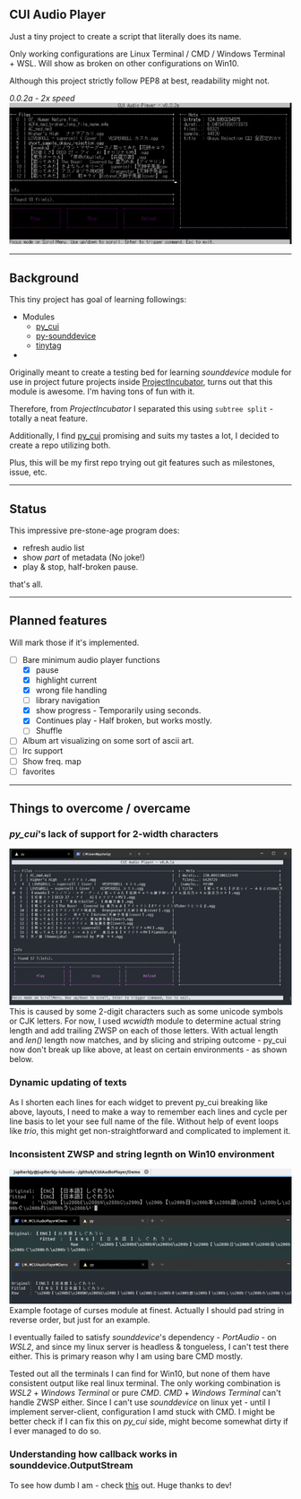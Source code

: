 ## CUI Audio Player

Just a tiny project to create a script that literally does its name.

Only working configurations are Linux Terminal / CMD / Windows Terminal + WSL.
Will show as broken on other configurations on Win10.

Although this project strictly follow PEP8 at best, readability might not.

*0.0.2a - 2x speed*  
![](Demo/Images/Demo.webp)

---
## Background

This tiny project has goal of learning followings:
 - Modules
   - [py_cui](https://github.com/jwlodek/py_cui)
   - [py-sounddevice](https://github.com/spatialaudio/python-sounddevice)
   - [tinytag](https://github.com/devsnd/tinytag)
 - 

Originally meant to create a testing bed for learning *sounddevice* module for use in project
 future projects inside [ProjectIncubator](github.com/jupiterbjy/ProjectIncubator), turns out that this module is
awesome. I'm having tons of fun with it.

Therefore, from *ProjectIncubator* I separated this using ```subtree split``` - totally a neat feature.

Additionally, I find [py_cui](https://github.com/jwlodek/py_cui) promising and suits my tastes a lot,
I decided to create a repo utilizing both.

Plus, this will be my first repo trying out git features such as milestones, issue, etc.

---
## Status

This impressive pre-stone-age program does:
- refresh audio list
- show *part* of metadata (No joke!)
- play & stop, half-broken pause.

that's all.

---
## Planned features
Will mark those if it's implemented.
- [ ] Bare minimum audio player functions
    - [x] pause
    - [x] highlight current
    - [x] wrong file handling
    - [ ] library navigation
    - [x] show progress - Temporarily using seconds.
    - [x] Continues play - Half broken, but works mostly.
    - [ ] Shuffle
- [ ] Album art visualizing on some sort of ascii art.
- [ ] lrc support
- [ ] Show freq. map
- [ ] favorites

---
## Things to overcome / overcame

### *py_cui*'s lack of support for 2-width characters
  ![](Demo/Images/compare_before.png)  
  This is caused by some 2-digit characters such as some unicode symbols or CJK letters.
  For now, I used *wcwidth* module to determine actual string length and add trailing ZWSP on each of those letters.
  With actual length and *len()* length now matches, and by slicing and striping outcome - py_cui now don't break up
  like above, at least on certain environments - as shown below.
 
### Dynamic updating of texts
  As I shorten each lines for each widget to prevent py_cui breaking like above, layouts, I need to make a way to
  remember each lines and cycle per line basis to let your see full name of the file. Without help of event loops like
  *trio*, this might get non-straightforward and complicated to implement it.

### Inconsistent ZWSP and string legnth on Win10 environment
  ![](Demo/Images/trouble_1.png)  
  Example footage of curses module at finest. Actually I should pad string in reverse order, but just for an example.
 
  I eventually failed to satisfy *sounddevice*'s dependency - *PortAudio* - on *WSL2*, and since my linux server is
  headless & tongueless, I can't test there either. This is primary reason why I am using bare CMD mostly. 

  Tested out all the terminals I can find for Win10, but none of them have consistent output like real linux terminal. 
  The only working combination is *WSL2* + *Windows Terminal* or pure *CMD*. *CMD* + *Windows Terminal*
  can't handle ZWSP either. Since I can't use *sounddevice* on linux yet - until I implement server-client,
  configuration I amd stuck with CMD. I might be better check if I can fix this on
  *py_cui* side, might become somewhat dirty if I ever managed to do so.

### Understanding how callback works in sounddevice.OutputStream
  To see how dumb I am - check [this](https://github.com/spatialaudiKo/python-sounddevice/issues/306) out.
  Huge thanks to dev!
